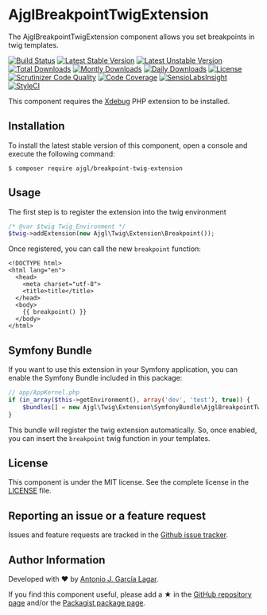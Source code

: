 AjglBreakpointTwigExtension
===========================

The AjglBreakpointTwigExtension component allows you set breakpoints in twig templates.

[![Build Status](https://travis-ci.org/ajgarlag/AjglBreakpointTwigExtension.png?branch=master)](https://travis-ci.org/ajgarlag/AjglBreakpointTwigExtension)
[![Latest Stable Version](https://poser.pugx.org/ajgl/breakpoint-twig-extension/v/stable.png)](https://packagist.org/packages/ajgl/breakpoint-twig-extension)
[![Latest Unstable Version](https://poser.pugx.org/ajgl/breakpoint-twig-extension/v/unstable.png)](https://packagist.org/packages/ajgl/breakpoint-twig-extension)
[![Total Downloads](https://poser.pugx.org/ajgl/breakpoint-twig-extension/downloads.png)](https://packagist.org/packages/ajgl/breakpoint-twig-extension)
[![Montly Downloads](https://poser.pugx.org/ajgl/breakpoint-twig-extension/d/monthly.png)](https://packagist.org/packages/ajgl/breakpoint-twig-extension)
[![Daily Downloads](https://poser.pugx.org/ajgl/breakpoint-twig-extension/d/daily.png)](https://packagist.org/packages/ajgl/breakpoint-twig-extension)
[![License](https://poser.pugx.org/ajgl/breakpoint-twig-extension/license.png)](https://packagist.org/packages/ajgl/breakpoint-twig-extension)
[![Scrutinizer Code Quality](https://scrutinizer-ci.com/g/ajgarlag/AjglBreakpointTwigExtension/badges/quality-score.png?b=master)](https://scrutinizer-ci.com/g/ajgarlag/AjglBreakpointTwigExtension/?branch=master)
[![Code Coverage](https://scrutinizer-ci.com/g/ajgarlag/AjglBreakpointTwigExtension/badges/coverage.png?b=master)](https://scrutinizer-ci.com/g/ajgarlag/AjglBreakpointTwigExtension/?branch=master)
[![SensioLabsInsight](https://insight.sensiolabs.com/projects/e0f1276d-6ded-4a20-9b3f-1a7c77a92015/mini.png)](https://insight.sensiolabs.com/projects/e0f1276d-6ded-4a20-9b3f-1a7c77a92015)
[![StyleCI](https://styleci.io/repos/53512207/shield)](https://styleci.io/repos/53512207)

This component requires the [Xdebug] PHP extension to be installed.


Installation
------------

To install the latest stable version of this component, open a console and execute the following command:
```
$ composer require ajgl/breakpoint-twig-extension
```


Usage
-----

The first step is to register the extension into the twig environment
```php
/* @var $twig Twig_Environment */
$twig->addExtension(new Ajgl\Twig\Extension\Breakpoint());
```

Once registered, you can call the new `breakpoint` function:
```twig
<!DOCTYPE html>
<html lang="en">
  <head>
    <meta charset="utf-8">
    <title>title</title>
  </head>
  <body>
    {{ breakpoint() }}
  </body>
</html>
```


Symfony Bundle
--------------

If you want to use this extension in your Symfony application, you can enable the
Symfony Bundle included in this package:

```php
// app/AppKernel.php
if (in_array($this->getEnvironment(), array('dev', 'test'), true)) {
    $bundles[] = new Ajgl\Twig\Extension\SymfonyBundle\AjglBreakpointTwigExtensionBundle();
}
```

This bundle will register the twig extension automatically. So, once enabled, you
can insert the `breakpoint` twig function in your templates.


License
-------

This component is under the MIT license. See the complete license in the [LICENSE] file.


Reporting an issue or a feature request
---------------------------------------

Issues and feature requests are tracked in the [Github issue tracker].


Author Information
------------------

Developed with ♥ by [Antonio J. García Lagar].

If you find this component useful, please add a ★ in the [GitHub repository page] and/or the [Packagist package page].

[Xdebug]: https://xdebug.org/
[LICENSE]: LICENSE
[Github issue tracker]: https://github.com/ajgarlag/AjglBreakpointTwigExtension/issues
[Antonio J. García Lagar]: http://aj.garcialagar.es
[GitHub repository page]: https://github.com/ajgarlag/AjglBreakpointTwigExtension
[Packagist package page]: https://packagist.org/packages/ajgl/breakpoint-twig-extension
